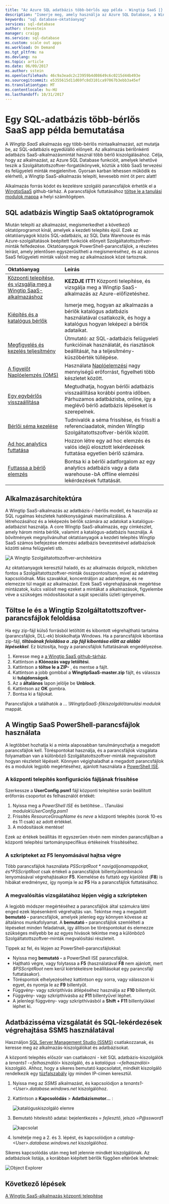 ```yaml
---
title: "Az Azure SQL adatbázis több-bérlős app példa - Wingtip SaaS |} Microsoft Docs"
description: "Ismerje meg, amely használja az Azure SQL Database, a Wingtip SaaS példa több-bérlős mintaalkalmazás használatával"
keywords: "sql database-oktatóanyag"
services: sql-database
author: stevestein
manager: craigg
ms.service: sql-database
ms.custom: scale out apps
ms.workload: On Demand
ms.tgt_pltfrm: na
ms.devlang: na
ms.topic: article
ms.date: 06/09/2017
ms.author: sstein
ms.openlocfilehash: 46c9a3eadc2c23959b4d08649c6c0215d44b493e
ms.sourcegitcommit: e5355615d11d69fc8d3101ca97067b3ebb3a45ef
ms.translationtype: MT
ms.contentlocale: hu-HU
ms.lasthandoff: 10/31/2017
---
```

# <a name="introduction-to-a-sql-database-multi-tenant-saas-app-example"></a>Egy SQL-adatbázis több-bérlős SaaS app példa bemutatása

A *Wingtip SaaS* alkalmazás egy több-bérlős mintaalkalmazást, azt mutatja be, az SQL-adatbázis egyedülálló előnyeit. Az alkalmazás bérlőnkénti adatbázis SaaS-alkalmazásmintát használ több bérlő kiszolgálásához. Célja, hogy az alkalmazást, az Azure SQL Database funkcióit, amelyek lehetővé teszik a Szolgáltatottszoftver-forgatókönyvek, köztük a több SaaS tervezési és felügyeleti minták megjelenítve. Gyorsan karban lehessen működik és elérhető, a Wingtip SaaS-alkalmazás telepíti, kevesebb mint öt perc alatt!

Alkalmazás forrás kódot és kezelésre szolgáló parancsfájlok érhetők el a [WingtipSaaS](https://github.com/Microsoft/WingtipSaaS) github-tárház. A parancsfájlok futtatásához [töltse le a tanulási modulok mappa](#download-and-unblock-the-wingtip-saas-scripts) a helyi számítógépen.

## <a name="sql-database-wingtip-saas-tutorials"></a>SQL adatbázis Wingtip SaaS oktatóprogramok

Miután telepíti az alkalmazást, megismerkedhet a következő oktatóprogramot kínál, amelyek a kezdeti telepítés épül. Ezek az oktatóanyagok közös SQL-adatbázis, az SQL Data Warehouse és más Azure-szolgáltatások beépített funkciók előnyeit Szolgáltatottszoftver-minták felfedezése. Oktatóanyagok PowerShell-parancsfájlok, a részletes leírást, amely jelentősen egyszerűsítheti a megismeréséhez, és az azonos SaaS felügyeleti minták valósít meg az alkalmazások közé tartoznak.


| Oktatóanyag | Leírás |
|:--|:--|
|[Központi telepítése, és vizsgálja meg a Wingtip SaaS-alkalmazáshoz](sql-database-saas-tutorial.md)| **KEZDJE ITT!** Központi telepítése, és vizsgálja meg a Wingtip SaaS-alkalmazás az Azure-előfizetéshez. |
|[Kiépítés és a katalógus bérlők](sql-database-saas-tutorial-provision-and-catalog.md)| Ismerje meg, hogyan az alkalmazás a bérlők katalógus adatbázis használatával csatlakozik, és hogy a katalógus hogyan leképezi a bérlők adataikat. |
|[Megfigyelés és kezelés teljesítmény](sql-database-saas-tutorial-performance-monitoring.md)| Útmutató: az SQL-adatbázis felügyeleti funkcióinak használatát, és riasztások beállítását, ha a teljesítmény-küszöbérték túllépése. |
|[A figyelőt Naplóelemzés (OMS)](sql-database-saas-tutorial-log-analytics.md) | Használata [Naplóelemzési](../log-analytics/log-analytics-overview.md) nagy mennyiségű erőforrást, figyelheti több készletet között. |
|[Egy egybérlős visszaállítása](sql-database-saas-tutorial-restore-single-tenant.md)| Megtudhatja, hogyan bérlői adatbázis visszaállítása korábbi pontra időben. Párhuzamos adatbázisba, online, így a meglévő bérlő adatbázis lépéseket is szerepelnek. |
|[Bérlői séma kezelése](sql-database-saas-tutorial-schema-management.md)| Tudnivalók a séma frissítése, és frissíti a referenciaadatok, minden Wingtip Szolgáltatottszoftver-bérlők között. |
|[Ad hoc analytics futtatása](sql-database-saas-tutorial-adhoc-analytics.md) | Hozzon létre egy ad hoc elemzés és valós idejű elosztott lekérdezések futtatása egyetlen bérlő számára.  |
|[Futtassa a bérlő elemzés](sql-database-saas-tutorial-tenant-analytics.md) | Bontsa ki a bérlői adatforgalom az egy analytics adatbázis vagy a data warehouse-bA offline elemzési lekérdezések futtatását. |



## <a name="application-architecture"></a>Alkalmazásarchitektúra

A Wingtip SaaS-alkalmazás az adatbázis-/-bérlős modell, és használja az SQL rugalmas készletek hatékonyságának maximalizálása. A létrehozásához és a leképezés bérlők számára az adatokat a katalógus-adatbázist használja. A core Wingtip SaaS-alkalmazás, egy címkészlet, amely három minta bérlők, valamint a katalógus-adatbázis használja. A bővítmények megnyilvánulhat oktatóanyagok a kezdeti telepítés Wingtip SaaS számos befejezése elemzési adatbázis bevezetésével adatbázisok közötti séma felügyeleti stb.


![A Wingtip Szolgáltatottszoftver-architektúra](media/sql-database-wtp-overview/app-architecture.png)


Az oktatóanyagok keresztül haladó, és az alkalmazás dolgozik, miközben fontos a Szolgáltatottszoftver-minták összpontosítson, mivel az adatréteg kapcsolódnak. Más szavakkal, koncentráljon az adatrétegre, és ne elemezze túl magát az alkalmazást. Ezek SaaS végrehajtásának megértése mintázatok, kulcs valósít meg ezeket a mintákat a alkalmazások, figyelembe véve a szükséges módosításokat a saját speciális üzleti igényeinek.

## <a name="download-and-unblock-the-wingtip-saas-scripts"></a>Töltse le és a Wingtip Szolgáltatottszoftver-parancsfájlok feloldása

Ha egy zip-fájl külső forrásból letöltött és kibontott végrehajtható tartalma (parancsfájlok, DLL-ek) blokkolhatja Windows. Ha a parancsfájlok kibontása zip-fájl, ***tiltásának feloldása a .zip fájl kibontása előtt az alábbi lépésekkel***. Ez biztosítja, hogy a parancsfájlok futtatásának engedélyezése.

1. Keresse meg a [a Wingtip SaaS github-tárház](https://github.com/Microsoft/WingtipSaaS).
1. Kattintson a **Klónozás vagy letöltési**.
1. Kattintson a **töltse le a ZIP-** , és mentse a fájlt.
1. Kattintson a jobb gombbal a **WingtipSaaS-master.zip** fájlt, és válassza ki **tulajdonságok**.
1. Az a **általános** lapon jelölje be **Unblock**.
1. Kattintson az **OK** gombra.
1. Bontsa ki a fájlokat.

Parancsfájlok a találhatók a *... \\WingtipSaaS-főkiszolgáló\\tanulási modulok* mappát.


## <a name="working-with-the-wingtip-saas-powershell-scripts"></a>A Wingtip SaaS PowerShell-parancsfájlok használata

A legtöbbet hozhatja ki a minta alaposabban tanulmányozhatja a megadott parancsfájlok kell. Töréspontokat használja, és a parancsfájlok vizsgálata folyamatban van a különböző Szolgáltatottszoftver-minták megvalósított hogyan részleteit lépéseit. Könnyen végighaladhat a megadott parancsfájlok és a modulok legjobb megértéséhez, ajánlott használata a [PowerShell ISE](https://msdn.microsoft.com/powershell/scripting/core-powershell/ise/introducing-the-windows-powershell-ise).

### <a name="update-the-configuration-file-for-your-deployment"></a>A központi telepítés konfigurációs fájljának frissítése

Szerkessze a **UserConfig.psm1** fájl központi telepítése során beállított erőforrás csoportot és felhasználót értékét:

1. Nyissa meg a *PowerShell ISE* és betöltése... \\Tanulási modulok\\*UserConfig.psm1* 
1. Frissítés *ResourceGroupName* és *neve* a központi telepítés (sorok 10-es és 11 csak) az adott értékkel.
1. A módosítások mentése!

Ezek az értékek beállítás itt egyszerűen révén nem minden parancsfájlban a központi telepítési tartományspecifikus értékeinek frissítéséhez.

### <a name="execute-scripts-by-pressing-f5"></a>A szkripteket az F5 lenyomásával hajtsa végre

Több parancsfájlok használata *$PSScriptRoot* navigáljon a mappákat, és *$PSScriptRoot* csak értékeli a parancsfájlok billentyűkombináció lenyomásával végrehajtásakor **F5**.  Kiemelése és futtató egy kijelölést (**F8**) is hibákat eredményez, így nyomja le az **F5** Ha a parancsfájlok futtatásához.

### <a name="step-through-the-scripts-to-examine-the-implementation"></a>A megvalósítás vizsgálatához lépjen végig a szkripteken

A legjobb módszer megértéséhez a parancsfájlok által számukra látni enged ezek lépésenkénti végrehajtás van. Tekintse meg a megadott **bemutató -** parancsfájlok, amelyek jelenleg egy könnyen kövesse az általános munkafolyamat. A **bemutató -** parancsfájlok szemlélteti a lépéseket minden feladatnak, így állítson be töréspontokat és elemezze szükséges mélyebb be az egyes hívások tekintse meg a különböző Szolgáltatottszoftver-minták megvalósítási részleteit.

Tippek az fel, és lépjen az PowerShell-parancsfájlokkal:

* Nyissa meg **bemutató -** a PowerShell ISE parancsfájlok.
* Hajtható végre, vagy folytassa a **F5** (használatával **F8** nem ajánlott, mert *$PSScriptRoot* nem kerül kiértékelésre beállításokat egy parancsfájl futtatásakor).
* Töréspontok elhelyezéséhez kattintson egy sorra, vagy válasszon ki egyet, és nyomja le az **F9** billentyűt.
* Függvény- vagy szkripthívás átlépéséhez használja az **F10** billentyűt.
* Függvény- vagy szkripthívásba az **F11** billentyűvel léphet.
* A jelenlegi függvény- vagy szkripthívásból a **Shift + F11** billentyűkkel léphet ki.


## <a name="explore-database-schema-and-execute-sql-queries-using-ssms"></a>Adatbázisséma vizsgálatát és SQL-lekérdezések végrehajtása SSMS használatával

Használjon [SQL Server Management Studio (SSMS)](https://docs.microsoft.com/sql/ssms/download-sql-server-management-studio-ssms) csatlakozzanak, és keresse meg az alkalmazás-kiszolgálókat és adatbázisokat.

A központi telepítés először van csatlakozni - két SQL adatbázis-kiszolgálók a *tenants1 -&lt;felhasználói&gt;*  kiszolgáló, és a *katalógus -&lt;felhasználói&gt;*  kiszolgáló. Ahhoz, hogy a sikeres bemutató kapcsolatot, mindkét kiszolgáló rendelkezik egy [tűzfalszabály](sql-database-firewall-configure.md) így minden IP-címen keresztül.


1. Nyissa meg az *SSMS* alkalmazást, és kapcsolódjon a *tenants1-&lt;User&gt;.database.windows.net* kiszolgálóhoz.
1. Kattintson a **Kapcsolódás** > **Adatbázismotor...** :

   ![katalóguskiszolgáló elemre](media/sql-database-wtp-overview/connect.png)

1. Bemutató hitelesítő adatai: bejelentkezés = *fejlesztő*, jelszó =*P@ssword1*

   ![kapcsolat](media\sql-database-wtp-overview\tenants1-connect.png)

1. Ismételje meg a 2. és 3. lépést, és kapcsolódjon a *catalog-&lt;User&gt;.database.windows.net* kiszolgálóhoz.

Sikeres kapcsolódás után meg kell jelennie mindkét kiszolgálónak. Az adatbázisok listája, a korábban kiépített bérlők függően eltérőek lehetnek:

![Object Explorer](media/sql-database-wtp-overview/object-explorer.png)



## <a name="next-steps"></a>Következő lépések

[A Wingtip SaaS-alkalmazás központi telepítése](sql-database-saas-tutorial.md)
